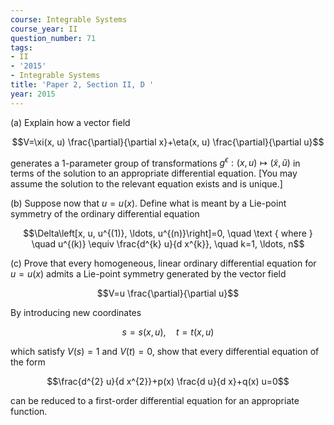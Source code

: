 ```yaml
---
course: Integrable Systems
course_year: II
question_number: 71
tags:
- II
- '2015'
- Integrable Systems
title: 'Paper 2, Section II, D '
year: 2015
---
```




(a) Explain how a vector field

$$V=\xi(x, u) \frac{\partial}{\partial x}+\eta(x, u) \frac{\partial}{\partial u}$$

generates a 1-parameter group of transformations $g^{\epsilon}:(x, u) \mapsto(\tilde{x}, \tilde{u})$ in terms of the solution to an appropriate differential equation. [You may assume the solution to the relevant equation exists and is unique.]

(b) Suppose now that $u=u(x)$. Define what is meant by a Lie-point symmetry of the ordinary differential equation

$$\Delta\left[x, u, u^{(1)}, \ldots, u^{(n)}\right]=0, \quad \text { where } \quad u^{(k)} \equiv \frac{d^{k} u}{d x^{k}}, \quad k=1, \ldots, n$$

(c) Prove that every homogeneous, linear ordinary differential equation for $u=u(x)$ admits a Lie-point symmetry generated by the vector field

$$V=u \frac{\partial}{\partial u}$$

By introducing new coordinates

$$s=s(x, u), \quad t=t(x, u)$$

which satisfy $V(s)=1$ and $V(t)=0$, show that every differential equation of the form

$$\frac{d^{2} u}{d x^{2}}+p(x) \frac{d u}{d x}+q(x) u=0$$

can be reduced to a first-order differential equation for an appropriate function.